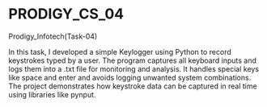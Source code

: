 # PRODIGY_CS_04
Prodigy_Infotech(Task-04)

In this task, I developed a simple Keylogger using Python to record keystrokes typed by a user. The program captures all keyboard inputs and logs them into a .txt file for monitoring and analysis. It handles special keys like space and enter and avoids logging unwanted system combinations. The project demonstrates how keystroke data can be captured in real time using libraries like pynput.

